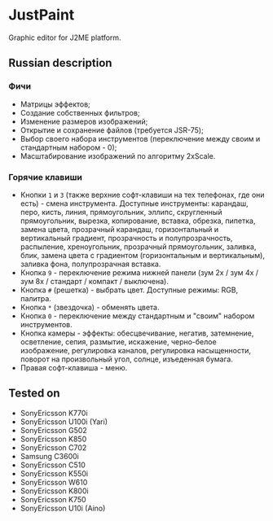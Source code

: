 JustPaint
=========

Graphic editor for J2ME platform.


Russian description
-------------------

### Фичи

* Матрицы эффектов;
* Создание собственных фильтров;
* Изменение размеров изображений;
* Открытие и сохранение файлов (требуется JSR-75);
* Выбор своего набора инструментов (переключение между своим и стандартным набором - 0);
* Масштабирование изображений по алгоритму 2xScale.

### Горячие клавиши

- Кнопки `1` и `3` (также верхние софт-клавиши на тех телефонах, где они есть) - смена инструмента. Доступные инструменты: карандаш, перо, кисть, линия, прямоугольник, эллипс, скругленный прямоугольник, вырезка, копирование, вставка, обрезка, пипетка, замена цвета, прозрачный карандаш, горизонтальный и вертикальный градиент, прозрачность и полупрозрачность, распыление, хреноугольник, прозрачный прямоугольник, заливка, блик, замена цвета с градиентом (горизонтальным и вертикальным), заливка фона, полупрозрачная вставка.
- Кнопка `9` - переключение режима нижней панели (зум 2х / зум 4х / зум 8x / стандарт / компакт / выключена).
- Кнопка `#` (решетка) - выбрать цвет. Доступные режимы: RGB, палитра.
- Кнопка `*` (звездочка) - обменять цвета.
- Кнопка `0` - переключение между стандартным и "своим" набором инструментов.
- Кнопка камеры - эффекты: обесцвечивание, негатив, затемнение, осветление, сепия, размытие, искажение, черно-белое изображение, регулировка каналов, регулировка насыщенности, поворот на произвольный угол, солнце, изъеденная бумага.
- Правая софт-клавиша - меню.


Tested on
---------

* SonyEricsson K770i
* SonyEricsson U100i (Yari)
* SonyEricsson G502
* SonyEricsson K850
* SonyEricsson C702
* Samsung C3600i
* SonyEricsson C510
* SonyEricsson K550i
* SonyEricsson W610
* SonyEricsson K800i
* SonyEricsson K750
* SonyEricsson U10i (Aino)
